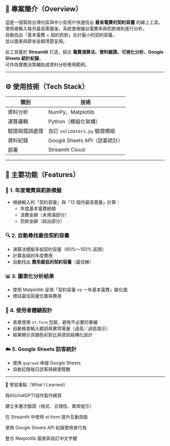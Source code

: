 ## 🧠 專案簡介（Overview）
這是一個幫助台灣社區與中小型用戶快速找出 **最省電費的契約容量** 的線上工具。  
使用者輸入每月最高需量後，系統會根據台電費率與罰款規則進行分析，  
自動找出「基本電費 + 超約罰款」合計最小的契約容量，  
並以圖表與節省金額清楚呈現。

此工具基於 **Streamlit** 打造，結合 **電費演算法、資料驗證、可視化分析、Google Sheets 統計紀錄**，  
可作為實務決策輔助或資料分析應用範例。

---

## ⚙️ 使用技術（Tech Stack）

| 類別 | 技術 |
|------|------|
| 資料分析 | NumPy、Matplotlib |
| 運算邏輯 | Python（模組化架構） |
| 驗證與錯誤處理 | 自訂 `validators.py` 驗證模組 |
| 資料紀錄 | Google Sheets API（訪客統計） |
| 部署 | Streamlit Cloud |

---

## 🌟 主要功能（Features）

### 🧮 1. 年度電費與罰款模擬
- 根據輸入的「契約容量」與「12 個月最高需量」計算：
  - 年度基本電費總額  
  - 浪費金額（未用滿部分）  
  - 罰款金額（超出部分）

### 🔍 2. 自動尋找最佳契約容量
- 演算法模擬多組契約容量（80%～150% 區間）
- 計算各組的年度費用
- 自動找出 **費用最低的契約容量**（最佳解）

### 📊 3. 圖表化分析結果
- 使用 Matplotlib 呈現「契約容量 vs 一年基本電費」變化圖
- 標註最佳容量位置與費用

### 🧱 4. 使用者體驗設計
- 表單使用 `st.form` 包裝，避免不必要的重繪  
- 自動檢查輸入錯誤與異常需量（過高／過低提示）  
- 結果顯示具備色彩對比與資訊結構化設計  

### ☁️ 5. Google Sheets 訪客統計
- 使用 `gspread` 串接 Google Sheets  
- 自動記錄每日訪客與總瀏覽數

---
🧭 學習重點（What I Learned）

與AI(chatGPT)協作製作網頁

建立多層次驗證（格式、合理性、異常提示）

在 Streamlit 中使用 st.form 提升互動效能

使用 Google Sheets API 紀錄使用者行為

整合 Matplotlib 圖表與自訂中文字體
